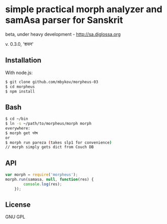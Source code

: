 # simple practical morph analyzer and samAsa parser for Sanskrit

beta, under heavy development - http://sa.diglossa.org

v. 0.3.0, 'शयन'

## Installation

With node.js:

````bash
$ git clone github.com/mbykov/morpheus-03
$ cd morpheus
$ npm install
````

## Bash

````bash
$ cd ~/bin
$ ln -s ~/path/to/morpheus/morph morph
everywhere:
$ morph get परेष
or
$ morph run pareza (takes slp1 for convenience)
// morph simply gets dict from Couch DB
````

## API
````javascript
var morph = require('morpheus');
morph.run(samasa, null, function(res) {
        console.log(res);
    });
````



## License

  GNU GPL

